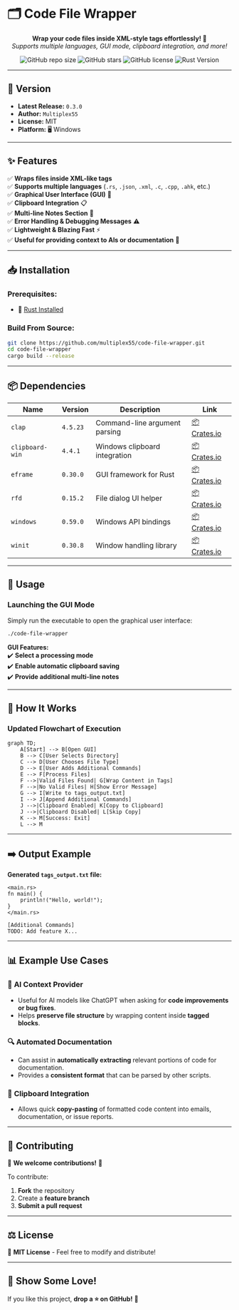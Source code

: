 # 🗂️ **Code File Wrapper**  

<p align="center">
  <b>Wrap your code files inside XML-style tags effortlessly! 🚀</b> <br>
  <i>Supports multiple languages, GUI mode, clipboard integration, and more!</i>
</p>

<p align="center">
  <img alt="GitHub repo size" src="https://img.shields.io/github/repo-size/multiplex55/code-file-wrapper">
  <img alt="GitHub stars" src="https://img.shields.io/github/stars/multiplex55/code-file-wrapper?style=social">
  <img alt="GitHub license" src="https://img.shields.io/github/license/multiplex55/code-file-wrapper">
  <img alt="Rust Version" src="https://img.shields.io/badge/Rust-Edition%202021-orange">
</p>

---

## 📌 Version  
- **Latest Release:** `0.3.0`
- **Author:** `Multiplex55`
- **License:** MIT  
- **Platform:** 🖥 Windows  

---

## ✨ Features  
✅ **Wraps files inside XML-like tags**  
✅ **Supports multiple languages** (`.rs`, `.json`, `.xml`, `.c`, `.cpp`, `.ahk`, etc.)  
✅ **Graphical User Interface (GUI)** 🎨  
✅ **Clipboard Integration** 📋  
✅ **Multi-line Notes Section** 📝  
✅ **Error Handling & Debugging Messages** ⚠️  
✅ **Lightweight & Blazing Fast** ⚡  
✅ **Useful for providing context to AIs or documentation** 🤖  

---

## 📥 Installation  

### **Prerequisites:**  
- 🦀 [Rust Installed](https://www.rust-lang.org/tools/install)  

### **Build From Source:**  

```sh
git clone https://github.com/multiplex55/code-file-wrapper.git
cd code-file-wrapper
cargo build --release
```

---

## 📦 Dependencies  
| Name             | Version | Description                                | Link |
|----------------|---------|--------------------------------|------|
| `clap`        | `4.5.23` | Command-line argument parsing | [📦 Crates.io](https://crates.io/crates/clap) |
| `clipboard-win` | `4.4.1` | Windows clipboard integration | [📦 Crates.io](https://crates.io/crates/clipboard-win) |
| `eframe`      | `0.30.0` | GUI framework for Rust | [📦 Crates.io](https://crates.io/crates/eframe) |
| `rfd`         | `0.15.2` | File dialog UI helper | [📦 Crates.io](https://crates.io/crates/rfd) |
| `windows`     | `0.59.0` | Windows API bindings | [📦 Crates.io](https://crates.io/crates/windows) |
| `winit`       | `0.30.8` | Window handling library | [📦 Crates.io](https://crates.io/crates/winit) |

---

## 🚀 Usage  

### **Launching the GUI Mode**  
Simply run the executable to open the graphical user interface:

```sh
./code-file-wrapper
```

**GUI Features:**  
✔️ **Select a processing mode**  
✔️ **Enable automatic clipboard saving**  
✔️ **Provide additional multi-line notes**  

---

## 📜 How It Works  

### **Updated Flowchart of Execution**  
```mermaid
graph TD;
    A[Start] --> B[Open GUI]
    B --> C[User Selects Directory]
    C --> D[User Chooses File Type]
    D --> E[User Adds Additional Commands]
    E --> F[Process Files]
    F -->|Valid Files Found| G[Wrap Content in Tags]
    F -->|No Valid Files| H[Show Error Message]
    G --> I[Write to tags_output.txt]
    I --> J[Append Additional Commands]
    J -->|Clipboard Enabled| K[Copy to Clipboard]
    J -->|Clipboard Disabled| L[Skip Copy]
    K --> M[Success: Exit]
    L --> M
```

---

## ➡️ Output Example  
**Generated `tags_output.txt` file:**  
```
<main.rs>
fn main() {
    println!("Hello, world!");
}
</main.rs>

[Additional Commands]
TODO: Add feature X...
```

---

## 📊 Example Use Cases  

### 📝 **AI Context Provider**
- Useful for AI models like ChatGPT when asking for **code improvements or bug fixes**.  
- Helps **preserve file structure** by wrapping content inside **tagged blocks**.

### 🔍 **Automated Documentation**
- Can assist in **automatically extracting** relevant portions of code for documentation.  
- Provides a **consistent format** that can be parsed by other scripts.

### 💾 **Clipboard Integration**
- Allows quick **copy-pasting** of formatted code content into emails, documentation, or issue reports.

---

## 🤝 Contributing  

🎉 **We welcome contributions!** 🎉  

To contribute:  
1. **Fork** the repository  
2. Create a **feature branch**  
3. **Submit a pull request**  

---

## ⚖️ License  

📜 **MIT License** - Feel free to modify and distribute!  

---

## 🌟 Show Some Love!  

If you like this project, **drop a ⭐ on GitHub!** 🚀  